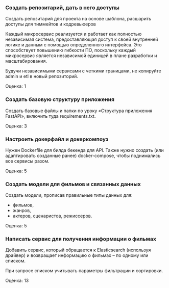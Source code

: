 ### **Создать репозитарий, дать в него доступы**

Создать репозитарий для проекта на основе шаблона, расшарить доступы для тиммейтов и кодревьюеров

Каждый микросервис реализуется и работает как полностью независимая система, предоставляющая доступ к своей внутренней логике и данным с помощью определенного интерфейса. Это способствует повышению гибкости ПО, поскольку каждый микросервис является независимой единицей в плане разработки и масштабирования.

Будучи независимыми сервисами с четкими границами, не копируйте admin и etl в новый репозиторий.

Оценка: 1

### **Создать базовую структуру приложения**

Создать базовые файлы и папки по уроку «Структура приложения FastAPI», включить туда requirements.txt.

Оценка: 3

### **Настроить докерфайл и докеркомпоуз**

Нужен Dockerfile для билда бекенда для API. Также нужно создать (или адаптировать созданные ранее) docker-compose, чтобы поднимались все сервисы разом.

Оценка: 5

### **Создать модели для фильмов и связанных данных**

Создать модели, прописав правильные типы данных для:

- фильмов,
- жанров,
- актеров, сценаристов, режиссеров.

Оценка: 5

### **Написать сервис для получения информации о фильмах**

Добавить сервис, который обращается к Elasticsearch (используя драйвер) и возвращает информацию о фильмах – по одному или списком.

При запросе списком учитывать параметры фильтрации и сортировки.

Оценка: 13
